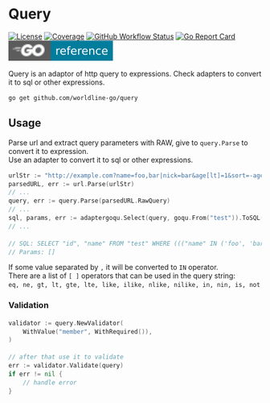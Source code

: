 # Query

[![License](https://img.shields.io/github/license/worldline-go/query?color=red&style=flat-square)](https://raw.githubusercontent.com/worldline-go/query/main/LICENSE)
[![Coverage](https://img.shields.io/sonar/coverage/worldline-go_query?logo=sonarcloud&server=https%3A%2F%2Fsonarcloud.io&style=flat-square)](https://sonarcloud.io/summary/overall?id=worldline-go_query)
[![GitHub Workflow Status](https://img.shields.io/github/actions/workflow/status/worldline-go/query/test.yml?branch=main&logo=github&style=flat-square&label=ci)](https://github.com/worldline-go/query/actions)
[![Go Report Card](https://goreportcard.com/badge/github.com/worldline-go/query?style=flat-square)](https://goreportcard.com/report/github.com/worldline-go/query)
[![Go PKG](https://raw.githubusercontent.com/worldline-go/guide/main/badge/custom/reference.svg)](https://pkg.go.dev/github.com/worldline-go/query)

Query is an adaptor of http query to expressions. Check adapters to convert it to sql or other expressions.

```sh
go get github.com/worldline-go/query
```

## Usage

Parse url and extract query parameters with RAW, give to `query.Parse` to convert it to expression.  
Use an adapter to convert it to sql or other expressions.

```go
urlStr := "http://example.com?name=foo,bar|nick=bar&age[lt]=1&sort=-age&limit=10&offset=5&fields=id,name"
parsedURL, err := url.Parse(urlStr)
// ...
query, err := query.Parse(parsedURL.RawQuery)
// ...
sql, params, err := adaptergoqu.Select(query, goqu.From("test")).ToSQL()
// ...

// SQL: SELECT "id", "name" FROM "test" WHERE ((("name" IN ('foo', 'bar')) OR ("nick" = 'bar')) AND ("age" < '1')) ORDER BY "age" DESC LIMIT 10 OFFSET 5
// Params: []
```

If some value separated by `,` it will be converted to `IN` operator.  
There are a list of `[ ]` operators that can be used in the query string:  
`eq, ne, gt, lt, gte, lte, like, ilike, nlike, nilike, in, nin, is, not`

### Validation

```go
validator := query.NewValidator(
    WithValue("member", WithRequired()),
)

// after that use it to validate
err := validator.Validate(query)
if err != nil {
    // handle error
}
```
